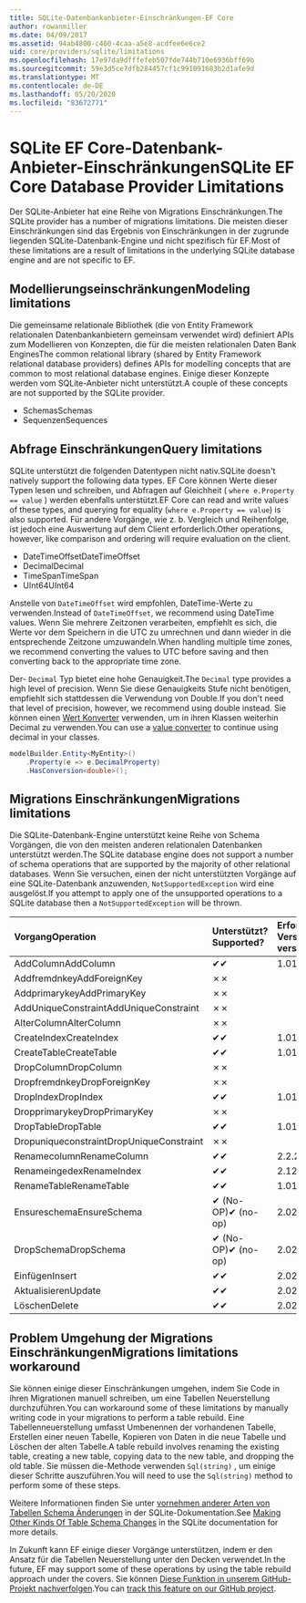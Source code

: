 ```yaml
---
title: SQLite-Datenbankanbieter-Einschränkungen-EF Core
author: rowanmiller
ms.date: 04/09/2017
ms.assetid: 94ab4800-c460-4caa-a5e8-acdfee6e6ce2
uid: core/providers/sqlite/limitations
ms.openlocfilehash: 17e97da9dfffefeb507fde744b710e6936bff69b
ms.sourcegitcommit: 59e3d5ce7dfb284457cf1c991091683b2d1afe9d
ms.translationtype: MT
ms.contentlocale: de-DE
ms.lasthandoff: 05/20/2020
ms.locfileid: "83672771"
---
```

# <a name="sqlite-ef-core-database-provider-limitations"></a><span data-ttu-id="b07ff-102">SQLite EF Core-Datenbank-Anbieter-Einschränkungen</span><span class="sxs-lookup"><span data-stu-id="b07ff-102">SQLite EF Core Database Provider Limitations</span></span>

<span data-ttu-id="b07ff-103">Der SQLite-Anbieter hat eine Reihe von Migrations Einschränkungen.</span><span class="sxs-lookup"><span data-stu-id="b07ff-103">The SQLite provider has a number of migrations limitations.</span></span> <span data-ttu-id="b07ff-104">Die meisten dieser Einschränkungen sind das Ergebnis von Einschränkungen in der zugrunde liegenden SQLite-Datenbank-Engine und nicht spezifisch für EF.</span><span class="sxs-lookup"><span data-stu-id="b07ff-104">Most of these limitations are a result of limitations in the underlying SQLite database engine and are not specific to EF.</span></span>

## <a name="modeling-limitations"></a><span data-ttu-id="b07ff-105">Modellierungseinschränkungen</span><span class="sxs-lookup"><span data-stu-id="b07ff-105">Modeling limitations</span></span>

<span data-ttu-id="b07ff-106">Die gemeinsame relationale Bibliothek (die von Entity Framework relationalen Datenbankanbietern gemeinsam verwendet wird) definiert APIs zum Modellieren von Konzepten, die für die meisten relationalen Daten Bank Engines</span><span class="sxs-lookup"><span data-stu-id="b07ff-106">The common relational library (shared by Entity Framework relational database providers) defines APIs for modelling concepts that are common to most relational database engines.</span></span> <span data-ttu-id="b07ff-107">Einige dieser Konzepte werden vom SQLite-Anbieter nicht unterstützt.</span><span class="sxs-lookup"><span data-stu-id="b07ff-107">A couple of these concepts are not supported by the SQLite provider.</span></span>

* <span data-ttu-id="b07ff-108">Schemas</span><span class="sxs-lookup"><span data-stu-id="b07ff-108">Schemas</span></span>
* <span data-ttu-id="b07ff-109">Sequenzen</span><span class="sxs-lookup"><span data-stu-id="b07ff-109">Sequences</span></span>

## <a name="query-limitations"></a><span data-ttu-id="b07ff-110">Abfrage Einschränkungen</span><span class="sxs-lookup"><span data-stu-id="b07ff-110">Query limitations</span></span>

<span data-ttu-id="b07ff-111">SQLite unterstützt die folgenden Datentypen nicht nativ.</span><span class="sxs-lookup"><span data-stu-id="b07ff-111">SQLite doesn't natively support the following data types.</span></span> <span data-ttu-id="b07ff-112">EF Core können Werte dieser Typen lesen und schreiben, und Abfragen auf Gleichheit ( `where e.Property == value` ) werden ebenfalls unterstützt.</span><span class="sxs-lookup"><span data-stu-id="b07ff-112">EF Core can read and write values of these types, and querying for equality (`where e.Property == value`) is also supported.</span></span> <span data-ttu-id="b07ff-113">Für andere Vorgänge, wie z. b. Vergleich und Reihenfolge, ist jedoch eine Auswertung auf dem Client erforderlich.</span><span class="sxs-lookup"><span data-stu-id="b07ff-113">Other operations, however, like comparison and ordering will require evaluation on the client.</span></span>

* <span data-ttu-id="b07ff-114">DateTimeOffset</span><span class="sxs-lookup"><span data-stu-id="b07ff-114">DateTimeOffset</span></span>
* <span data-ttu-id="b07ff-115">Decimal</span><span class="sxs-lookup"><span data-stu-id="b07ff-115">Decimal</span></span>
* <span data-ttu-id="b07ff-116">TimeSpan</span><span class="sxs-lookup"><span data-stu-id="b07ff-116">TimeSpan</span></span>
* <span data-ttu-id="b07ff-117">UInt64</span><span class="sxs-lookup"><span data-stu-id="b07ff-117">UInt64</span></span>

<span data-ttu-id="b07ff-118">Anstelle von `DateTimeOffset` wird empfohlen, DateTime-Werte zu verwenden.</span><span class="sxs-lookup"><span data-stu-id="b07ff-118">Instead of `DateTimeOffset`, we recommend using DateTime values.</span></span> <span data-ttu-id="b07ff-119">Wenn Sie mehrere Zeitzonen verarbeiten, empfiehlt es sich, die Werte vor dem Speichern in die UTC zu umrechnen und dann wieder in die entsprechende Zeitzone umzuwandeln.</span><span class="sxs-lookup"><span data-stu-id="b07ff-119">When handling multiple time zones, we recommend converting the values to UTC before saving and then converting back to the appropriate time zone.</span></span>

<span data-ttu-id="b07ff-120">Der- `Decimal` Typ bietet eine hohe Genauigkeit.</span><span class="sxs-lookup"><span data-stu-id="b07ff-120">The `Decimal` type provides a high level of precision.</span></span> <span data-ttu-id="b07ff-121">Wenn Sie diese Genauigkeits Stufe nicht benötigen, empfiehlt sich stattdessen die Verwendung von Double.</span><span class="sxs-lookup"><span data-stu-id="b07ff-121">If you don't need that level of precision, however, we recommend using double instead.</span></span> <span data-ttu-id="b07ff-122">Sie können einen [Wert Konverter](../../modeling/value-conversions.md) verwenden, um in ihren Klassen weiterhin Decimal zu verwenden.</span><span class="sxs-lookup"><span data-stu-id="b07ff-122">You can use a [value converter](../../modeling/value-conversions.md) to continue using decimal in your classes.</span></span>

``` csharp
modelBuilder.Entity<MyEntity>()
    .Property(e => e.DecimalProperty)
    .HasConversion<double>();
```

## <a name="migrations-limitations"></a><span data-ttu-id="b07ff-123">Migrations Einschränkungen</span><span class="sxs-lookup"><span data-stu-id="b07ff-123">Migrations limitations</span></span>

<span data-ttu-id="b07ff-124">Die SQLite-Datenbank-Engine unterstützt keine Reihe von Schema Vorgängen, die von den meisten anderen relationalen Datenbanken unterstützt werden.</span><span class="sxs-lookup"><span data-stu-id="b07ff-124">The SQLite database engine does not support a number of schema operations that are supported by the majority of other relational databases.</span></span> <span data-ttu-id="b07ff-125">Wenn Sie versuchen, einen der nicht unterstützten Vorgänge auf eine SQLite-Datenbank anzuwenden, `NotSupportedException` wird eine ausgelöst.</span><span class="sxs-lookup"><span data-stu-id="b07ff-125">If you attempt to apply one of the unsupported operations to a SQLite database then a `NotSupportedException` will be thrown.</span></span>

| <span data-ttu-id="b07ff-126">Vorgang</span><span class="sxs-lookup"><span data-stu-id="b07ff-126">Operation</span></span>            | <span data-ttu-id="b07ff-127">Unterstützt?</span><span class="sxs-lookup"><span data-stu-id="b07ff-127">Supported?</span></span> | <span data-ttu-id="b07ff-128">Erfordert Version</span><span class="sxs-lookup"><span data-stu-id="b07ff-128">Requires version</span></span> |
|:---------------------|:-----------|:-----------------|
| <span data-ttu-id="b07ff-129">AddColumn</span><span class="sxs-lookup"><span data-stu-id="b07ff-129">AddColumn</span></span>            | <span data-ttu-id="b07ff-130">✔</span><span class="sxs-lookup"><span data-stu-id="b07ff-130">✔</span></span>          | <span data-ttu-id="b07ff-131">1.0</span><span class="sxs-lookup"><span data-stu-id="b07ff-131">1.0</span></span>              |
| <span data-ttu-id="b07ff-132">Addfremdnkey</span><span class="sxs-lookup"><span data-stu-id="b07ff-132">AddForeignKey</span></span>        | <span data-ttu-id="b07ff-133">✗</span><span class="sxs-lookup"><span data-stu-id="b07ff-133">✗</span></span>          |                  |
| <span data-ttu-id="b07ff-134">Addprimarykey</span><span class="sxs-lookup"><span data-stu-id="b07ff-134">AddPrimaryKey</span></span>        | <span data-ttu-id="b07ff-135">✗</span><span class="sxs-lookup"><span data-stu-id="b07ff-135">✗</span></span>          |                  |
| <span data-ttu-id="b07ff-136">AddUniqueConstraint</span><span class="sxs-lookup"><span data-stu-id="b07ff-136">AddUniqueConstraint</span></span>  | <span data-ttu-id="b07ff-137">✗</span><span class="sxs-lookup"><span data-stu-id="b07ff-137">✗</span></span>          |                  |
| <span data-ttu-id="b07ff-138">AlterColumn</span><span class="sxs-lookup"><span data-stu-id="b07ff-138">AlterColumn</span></span>          | <span data-ttu-id="b07ff-139">✗</span><span class="sxs-lookup"><span data-stu-id="b07ff-139">✗</span></span>          |                  |
| <span data-ttu-id="b07ff-140">CreateIndex</span><span class="sxs-lookup"><span data-stu-id="b07ff-140">CreateIndex</span></span>          | <span data-ttu-id="b07ff-141">✔</span><span class="sxs-lookup"><span data-stu-id="b07ff-141">✔</span></span>          | <span data-ttu-id="b07ff-142">1.0</span><span class="sxs-lookup"><span data-stu-id="b07ff-142">1.0</span></span>              |
| <span data-ttu-id="b07ff-143">CreateTable</span><span class="sxs-lookup"><span data-stu-id="b07ff-143">CreateTable</span></span>          | <span data-ttu-id="b07ff-144">✔</span><span class="sxs-lookup"><span data-stu-id="b07ff-144">✔</span></span>          | <span data-ttu-id="b07ff-145">1.0</span><span class="sxs-lookup"><span data-stu-id="b07ff-145">1.0</span></span>              |
| <span data-ttu-id="b07ff-146">DropColumn</span><span class="sxs-lookup"><span data-stu-id="b07ff-146">DropColumn</span></span>           | <span data-ttu-id="b07ff-147">✗</span><span class="sxs-lookup"><span data-stu-id="b07ff-147">✗</span></span>          |                  |
| <span data-ttu-id="b07ff-148">Dropfremdnkey</span><span class="sxs-lookup"><span data-stu-id="b07ff-148">DropForeignKey</span></span>       | <span data-ttu-id="b07ff-149">✗</span><span class="sxs-lookup"><span data-stu-id="b07ff-149">✗</span></span>          |                  |
| <span data-ttu-id="b07ff-150">DropIndex</span><span class="sxs-lookup"><span data-stu-id="b07ff-150">DropIndex</span></span>            | <span data-ttu-id="b07ff-151">✔</span><span class="sxs-lookup"><span data-stu-id="b07ff-151">✔</span></span>          | <span data-ttu-id="b07ff-152">1.0</span><span class="sxs-lookup"><span data-stu-id="b07ff-152">1.0</span></span>              |
| <span data-ttu-id="b07ff-153">Dropprimarykey</span><span class="sxs-lookup"><span data-stu-id="b07ff-153">DropPrimaryKey</span></span>       | <span data-ttu-id="b07ff-154">✗</span><span class="sxs-lookup"><span data-stu-id="b07ff-154">✗</span></span>          |                  |
| <span data-ttu-id="b07ff-155">DropTable</span><span class="sxs-lookup"><span data-stu-id="b07ff-155">DropTable</span></span>            | <span data-ttu-id="b07ff-156">✔</span><span class="sxs-lookup"><span data-stu-id="b07ff-156">✔</span></span>          | <span data-ttu-id="b07ff-157">1.0</span><span class="sxs-lookup"><span data-stu-id="b07ff-157">1.0</span></span>              |
| <span data-ttu-id="b07ff-158">Dropuniqueconstraint</span><span class="sxs-lookup"><span data-stu-id="b07ff-158">DropUniqueConstraint</span></span> | <span data-ttu-id="b07ff-159">✗</span><span class="sxs-lookup"><span data-stu-id="b07ff-159">✗</span></span>          |                  |
| <span data-ttu-id="b07ff-160">Renamecolumn</span><span class="sxs-lookup"><span data-stu-id="b07ff-160">RenameColumn</span></span>         | <span data-ttu-id="b07ff-161">✔</span><span class="sxs-lookup"><span data-stu-id="b07ff-161">✔</span></span>          | <span data-ttu-id="b07ff-162">2.2.2</span><span class="sxs-lookup"><span data-stu-id="b07ff-162">2.2.2</span></span>            |
| <span data-ttu-id="b07ff-163">Renameingedex</span><span class="sxs-lookup"><span data-stu-id="b07ff-163">RenameIndex</span></span>          | <span data-ttu-id="b07ff-164">✔</span><span class="sxs-lookup"><span data-stu-id="b07ff-164">✔</span></span>          | <span data-ttu-id="b07ff-165">2.1</span><span class="sxs-lookup"><span data-stu-id="b07ff-165">2.1</span></span>              |
| <span data-ttu-id="b07ff-166">RenameTable</span><span class="sxs-lookup"><span data-stu-id="b07ff-166">RenameTable</span></span>          | <span data-ttu-id="b07ff-167">✔</span><span class="sxs-lookup"><span data-stu-id="b07ff-167">✔</span></span>          | <span data-ttu-id="b07ff-168">1.0</span><span class="sxs-lookup"><span data-stu-id="b07ff-168">1.0</span></span>              |
| <span data-ttu-id="b07ff-169">Ensureschema</span><span class="sxs-lookup"><span data-stu-id="b07ff-169">EnsureSchema</span></span>         | <span data-ttu-id="b07ff-170">✔ (No-OP)</span><span class="sxs-lookup"><span data-stu-id="b07ff-170">✔ (no-op)</span></span>  | <span data-ttu-id="b07ff-171">2.0</span><span class="sxs-lookup"><span data-stu-id="b07ff-171">2.0</span></span>              |
| <span data-ttu-id="b07ff-172">DropSchema</span><span class="sxs-lookup"><span data-stu-id="b07ff-172">DropSchema</span></span>           | <span data-ttu-id="b07ff-173">✔ (No-OP)</span><span class="sxs-lookup"><span data-stu-id="b07ff-173">✔ (no-op)</span></span>  | <span data-ttu-id="b07ff-174">2.0</span><span class="sxs-lookup"><span data-stu-id="b07ff-174">2.0</span></span>              |
| <span data-ttu-id="b07ff-175">Einfügen</span><span class="sxs-lookup"><span data-stu-id="b07ff-175">Insert</span></span>               | <span data-ttu-id="b07ff-176">✔</span><span class="sxs-lookup"><span data-stu-id="b07ff-176">✔</span></span>          | <span data-ttu-id="b07ff-177">2.0</span><span class="sxs-lookup"><span data-stu-id="b07ff-177">2.0</span></span>              |
| <span data-ttu-id="b07ff-178">Aktualisieren</span><span class="sxs-lookup"><span data-stu-id="b07ff-178">Update</span></span>               | <span data-ttu-id="b07ff-179">✔</span><span class="sxs-lookup"><span data-stu-id="b07ff-179">✔</span></span>          | <span data-ttu-id="b07ff-180">2.0</span><span class="sxs-lookup"><span data-stu-id="b07ff-180">2.0</span></span>              |
| <span data-ttu-id="b07ff-181">Löschen</span><span class="sxs-lookup"><span data-stu-id="b07ff-181">Delete</span></span>               | <span data-ttu-id="b07ff-182">✔</span><span class="sxs-lookup"><span data-stu-id="b07ff-182">✔</span></span>          | <span data-ttu-id="b07ff-183">2.0</span><span class="sxs-lookup"><span data-stu-id="b07ff-183">2.0</span></span>              |

## <a name="migrations-limitations-workaround"></a><span data-ttu-id="b07ff-184">Problem Umgehung der Migrations Einschränkungen</span><span class="sxs-lookup"><span data-stu-id="b07ff-184">Migrations limitations workaround</span></span>

<span data-ttu-id="b07ff-185">Sie können einige dieser Einschränkungen umgehen, indem Sie Code in ihren Migrationen manuell schreiben, um eine Tabellen Neuerstellung durchzuführen.</span><span class="sxs-lookup"><span data-stu-id="b07ff-185">You can workaround some of these limitations by manually writing code in your migrations to perform a table rebuild.</span></span> <span data-ttu-id="b07ff-186">Eine Tabellenneuerstellung umfasst Umbenennen der vorhandenen Tabelle, Erstellen einer neuen Tabelle, Kopieren von Daten in die neue Tabelle und Löschen der alten Tabelle.</span><span class="sxs-lookup"><span data-stu-id="b07ff-186">A table rebuild involves renaming the existing table, creating a new table, copying data to the new table, and dropping the old table.</span></span> <span data-ttu-id="b07ff-187">Sie müssen die-Methode verwenden `Sql(string)` , um einige dieser Schritte auszuführen.</span><span class="sxs-lookup"><span data-stu-id="b07ff-187">You will need to use the `Sql(string)` method to perform some of these steps.</span></span>

<span data-ttu-id="b07ff-188">Weitere Informationen finden Sie unter [vornehmen anderer Arten von Tabellen Schema Änderungen](https://sqlite.org/lang_altertable.html#otheralter) in der SQLite-Dokumentation.</span><span class="sxs-lookup"><span data-stu-id="b07ff-188">See [Making Other Kinds Of Table Schema Changes](https://sqlite.org/lang_altertable.html#otheralter) in the SQLite documentation for more details.</span></span>

<span data-ttu-id="b07ff-189">In Zukunft kann EF einige dieser Vorgänge unterstützen, indem er den Ansatz für die Tabellen Neuerstellung unter den Decken verwendet.</span><span class="sxs-lookup"><span data-stu-id="b07ff-189">In the future, EF may support some of these operations by using the table rebuild approach under the covers.</span></span> <span data-ttu-id="b07ff-190">Sie können [Diese Funktion in unserem GitHub-Projekt nachverfolgen](https://github.com/aspnet/EntityFrameworkCore/issues/329).</span><span class="sxs-lookup"><span data-stu-id="b07ff-190">You can [track this feature on our GitHub project](https://github.com/aspnet/EntityFrameworkCore/issues/329).</span></span>
